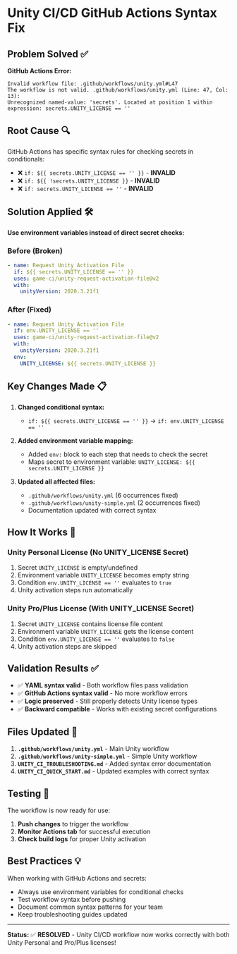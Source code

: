 # Unity CI/CD GitHub Actions Syntax Fix

## Problem Solved ✅

**GitHub Actions Error:**
```
Invalid workflow file: .github/workflows/unity.yml#L47
The workflow is not valid. .github/workflows/unity.yml (Line: 47, Col: 13): 
Unrecognized named-value: 'secrets'. Located at position 1 within expression: secrets.UNITY_LICENSE == ''
```

## Root Cause 🔍

GitHub Actions has specific syntax rules for checking secrets in conditionals:
- ❌ `if: ${{ secrets.UNITY_LICENSE == '' }}` - **INVALID**
- ❌ `if: ${{ !secrets.UNITY_LICENSE }}` - **INVALID**
- ❌ `if: secrets.UNITY_LICENSE == ''` - **INVALID**

## Solution Applied 🛠️

**Use environment variables instead of direct secret checks:**

### Before (Broken)
```yaml
- name: Request Unity Activation File
  if: ${{ secrets.UNITY_LICENSE == '' }}
  uses: game-ci/unity-request-activation-file@v2
  with:
    unityVersion: 2020.3.21f1
```

### After (Fixed)
```yaml
- name: Request Unity Activation File
  if: env.UNITY_LICENSE == ''
  uses: game-ci/unity-request-activation-file@v2
  with:
    unityVersion: 2020.3.21f1
  env:
    UNITY_LICENSE: ${{ secrets.UNITY_LICENSE }}
```

## Key Changes Made 📋

1. **Changed conditional syntax:**
   - `if: ${{ secrets.UNITY_LICENSE == '' }}` → `if: env.UNITY_LICENSE == ''`

2. **Added environment variable mapping:**
   - Added `env:` block to each step that needs to check the secret
   - Maps secret to environment variable: `UNITY_LICENSE: ${{ secrets.UNITY_LICENSE }}`

3. **Updated all affected files:**
   - `.github/workflows/unity.yml` (6 occurrences fixed)
   - `.github/workflows/unity-simple.yml` (2 occurrences fixed)
   - Documentation updated with correct syntax

## How It Works 🔧

### Unity Personal License (No UNITY_LICENSE Secret)
1. Secret `UNITY_LICENSE` is empty/undefined
2. Environment variable `UNITY_LICENSE` becomes empty string
3. Condition `env.UNITY_LICENSE == ''` evaluates to `true`
4. Unity activation steps run automatically

### Unity Pro/Plus License (With UNITY_LICENSE Secret)
1. Secret `UNITY_LICENSE` contains license file content
2. Environment variable `UNITY_LICENSE` gets the license content
3. Condition `env.UNITY_LICENSE == ''` evaluates to `false`
4. Unity activation steps are skipped

## Validation Results ✅

- ✅ **YAML syntax valid** - Both workflow files pass validation
- ✅ **GitHub Actions syntax valid** - No more workflow errors
- ✅ **Logic preserved** - Still properly detects Unity license types
- ✅ **Backward compatible** - Works with existing secret configurations

## Files Updated 📄

1. **`.github/workflows/unity.yml`** - Main Unity workflow
2. **`.github/workflows/unity-simple.yml`** - Simple Unity workflow
3. **`UNITY_CI_TROUBLESHOOTING.md`** - Added syntax error documentation
4. **`UNITY_CI_QUICK_START.md`** - Updated examples with correct syntax

## Testing 🧪

The workflow is now ready for use:
1. **Push changes** to trigger the workflow
2. **Monitor Actions tab** for successful execution
3. **Check build logs** for proper Unity activation

## Best Practices 💡

When working with GitHub Actions and secrets:
- Always use environment variables for conditional checks
- Test workflow syntax before pushing
- Document common syntax patterns for your team
- Keep troubleshooting guides updated

---

**Status:** ✅ **RESOLVED** - Unity CI/CD workflow now works correctly with both Unity Personal and Pro/Plus licenses!